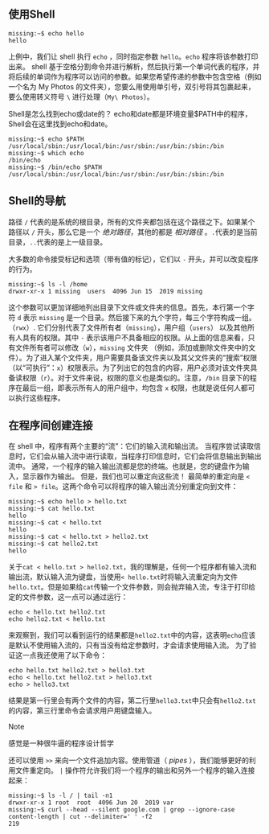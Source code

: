 ## 使用Shell
``` shell
missing:~$ echo hello
hello
```
上例中，我们让 shell 执行 `echo` ，同时指定参数 `hello`。`echo` 程序将该参数打印出来。 shell 基于空格分割命令并进行解析，然后执行第一个单词代表的程序，并将后续的单词作为程序可以访问的参数。如果您希望传递的参数中包含空格（例如一个名为 My Photos 的文件夹），您要么用使用单引号，双引号将其包裹起来，要么使用转义符号 `\` 进行处理（`My\ Photos`）。

Shell是怎么找到echo或date的？
echo和date都是环境变量$PATH中的程序，Shell会在这里找到echo和date。
```shell
missing:~$ echo $PATH
/usr/local/sbin:/usr/local/bin:/usr/sbin:/usr/bin:/sbin:/bin
missing:~$ which echo
/bin/echo
missing:~$ /bin/echo $PATH
/usr/local/sbin:/usr/local/bin:/usr/sbin:/usr/bin:/sbin:/bin
```

## Shell的导航
路径 `/` 代表的是系统的根目录，所有的文件夹都包括在这个路径之下。如果某个路径以 `/` 开头，那么它是一个 _绝对路径_，其他的都是 _相对路径_ 。`.`代表的是当前目录，`..`代表的是上一级目录。

大多数的命令接受标记和选项（带有值的标记），它们以 `-` 开头，并可以改变程序的行为。
```shell
missing:~$ ls -l /home
drwxr-xr-x 1 missing  users  4096 Jun 15  2019 missing
```
这个参数可以更加详细地列出目录下文件或文件夹的信息。首先，本行第一个字符 `d` 表示 `missing` 是一个目录。然后接下来的九个字符，每三个字符构成一组。 （`rwx`）. 它们分别代表了文件所有者（`missing`），用户组（`users`） 以及其他所有人具有的权限。其中 `-` 表示该用户不具备相应的权限。从上面的信息来看，只有文件所有者可以修改（`w`），`missing` 文件夹 （例如，添加或删除文件夹中的文件）。为了进入某个文件夹，用户需要具备该文件夹以及其父文件夹的“搜索”权限（以“可执行”：`x`）权限表示。为了列出它的包含的内容，用户必须对该文件夹具备读权限（`r`）。对于文件来说，权限的意义也是类似的。注意，`/bin` 目录下的程序在最后一组，即表示所有人的用户组中，均包含 `x` 权限，也就是说任何人都可以执行这些程序。

## 在程序间创建连接
在 shell 中，程序有两个主要的“流”：它们的输入流和输出流。 当程序尝试读取信息时，它们会从输入流中进行读取，当程序打印信息时，它们会将信息输出到输出流中。 通常，一个程序的输入输出流都是您的终端。也就是，您的键盘作为输入，显示器作为输出。 但是，我们也可以重定向这些流！
最简单的重定向是 `< file` 和 `> file`。这两个命令可以将程序的输入输出流分别重定向到文件：
```shell
missing:~$ echo hello > hello.txt
missing:~$ cat hello.txt
hello
missing:~$ cat < hello.txt
hello
missing:~$ cat < hello.txt > hello2.txt
missing:~$ cat hello2.txt
hello
```
关于`cat < hello.txt > hello2.txt`，我的理解是，任何一个程序都有输入流和输出流，默认输入流为键盘，当使用`< hello.txt`时将输入流重定向为文件`hello.txt`。但是如果给`cat`传输一个文件参数，则会抛弃输入流，专注于打印给定的文件参数，这一点可以通过运行：
```shell
echo < hello.txt hello2.txt
echo hello2.txt < hello.txt
```
来观察到，我们可以看到运行的结果都是`hello2.txt`中的内容，这表明`echo`应该是默认不使用输入流的，只有当没有给定参数时，才会请求使用输入流。
为了验证这一点我还使用了以下命令：
```shell
echo hello.txt hello2.txt > hello3.txt
echo < hello.txt hello2.txt > hello3.txt
echo > hello3.txt
```
结果是第一行里会有两个文件的内容，第二行里`hello3.txt`中只会有`hello2.txt`的内容，第三行里命令会请求用户用键盘输入。

> [!NOTE] 
> 感觉是一种很牛逼的程序设计哲学


还可以使用 `>>` 来向一个文件追加内容。使用管道（ _pipes_ ），我们能够更好的利用文件重定向。 `|` 操作符允许我们将一个程序的输出和另外一个程序的输入连接起来：
```shell
missing:~$ ls -l / | tail -n1
drwxr-xr-x 1 root  root  4096 Jun 20  2019 var
missing:~$ curl --head --silent google.com | grep --ignore-case content-length | cut --delimiter=' ' -f2
219
```
